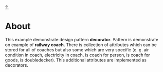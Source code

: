 [&#8593;](../README.md)

# About
This example demonstrate design pattern __decorator__. Pattern is demonstrate on example of __railway coach__. There
 is collection of attributes which can be stored for all of coaches but also some which are very specific (e. g. air
  condition in coach, electricity in coach, is coach for person, is coach for goods, is doubledecker). This
   additional attributes are implemented as decorators.

